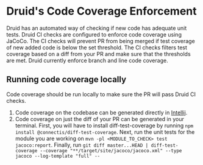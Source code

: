 <!--
  ~ Licensed to the Apache Software Foundation (ASF) under one
  ~ or more contributor license agreements.  See the NOTICE file
  ~ distributed with this work for additional information
  ~ regarding copyright ownership.  The ASF licenses this file
  ~ to you under the Apache License, Version 2.0 (the
  ~ "License"); you may not use this file except in compliance
  ~ with the License.  You may obtain a copy of the License at
  ~
  ~   http://www.apache.org/licenses/LICENSE-2.0
  ~
  ~ Unless required by applicable law or agreed to in writing,
  ~ software distributed under the License is distributed on an
  ~ "AS IS" BASIS, WITHOUT WARRANTIES OR CONDITIONS OF ANY
  ~ KIND, either express or implied.  See the License for the
  ~ specific language governing permissions and limitations
  ~ under the License.
  -->

# Druid's Code Coverage Enforcement

Druid has an automated way of checking if new code has adequate unit tests. 
Druid CI checks are configured to enforce code coverage using JaCoCo. The CI checks will prevent PR from being merged 
if test coverage of new added code is below the set threshold. The CI checks filters test coverage based on a diff from
your PR and make sure that the thresholds are met. Druid currently enforce branch and line code coverage.

## Running code coverage locally
Code coverage should be run locally to make sure the PR will pass Druid CI checks. 
1. Code coverage on the codebase can be generated directly in [Intellij](../intellij-setup.md#Set-Code-Coverage-Runner). 
2. Code coverage on just the diff of your PR can be generated in your terminal. First, you will have to install
diff-test-coverage by running `npm install @connectis/diff-test-coverage`. Next, run the unit tests
for the module you are working on `mvn -pl <MODULE_TO_CHECK> test jacoco:report`. Finally, run 
`git diff master...HEAD | diff-test-coverage --coverage "**/target/site/jacoco/jacoco.xml" --type jacoco --log-template "full" --`  
